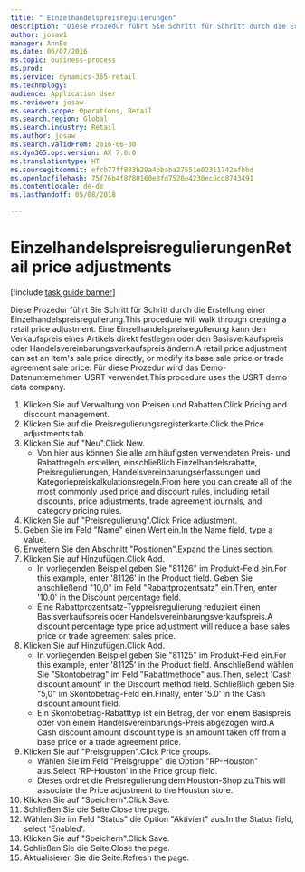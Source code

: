 ```yaml
--- 
title: " Einzelhandelspreisregulierungen"
description: "Diese Prozedur führt Sie Schritt für Schritt durch die Erstellung einer Einzelhandelspreisregulierung."
author: josaw1
manager: AnnBe
ms.date: 06/07/2016
ms.topic: business-process
ms.prod: 
ms.service: dynamics-365-retail
ms.technology: 
audience: Application User
ms.reviewer: josaw
ms.search.scope: Operations, Retail
ms.search.region: Global
ms.search.industry: Retail
ms.author: josaw
ms.search.validFrom: 2016-06-30
ms.dyn365.ops.version: AX 7.0.0
ms.translationtype: HT
ms.sourcegitcommit: efcb77ff883b29a4bbaba27551e02311742afbbd
ms.openlocfilehash: 75f76b4f8780160e8fd7528e4230ec6cd8743491
ms.contentlocale: de-de
ms.lasthandoff: 05/08/2018

---
```

# <a name="retail-price-adjustments"></a><span data-ttu-id="ed3ab-103"> Einzelhandelspreisregulierungen</span><span class="sxs-lookup"><span data-stu-id="ed3ab-103">Retail price adjustments</span></span>

[!include [task guide banner](../includes/task-guide-banner.md)]

<span data-ttu-id="ed3ab-104">Diese Prozedur führt Sie Schritt für Schritt durch die Erstellung einer Einzelhandelspreisregulierung.</span><span class="sxs-lookup"><span data-stu-id="ed3ab-104">This procedure will walk through creating a retail price adjustment.</span></span> <span data-ttu-id="ed3ab-105">Eine Einzelhandelspreisregulierung kann den Verkaufspreis eines Artikels direkt festlegen oder den Basisverkaufspreis oder Handelsvereinbarungsverkaufspreis ändern.</span><span class="sxs-lookup"><span data-stu-id="ed3ab-105">A retail price adjustment can set an item's sale price directly, or modify its base sale price or trade agreement sale price.</span></span> <span data-ttu-id="ed3ab-106">Für diese Prozedur wird das Demo-Datenunternehmen USRT verwendet.</span><span class="sxs-lookup"><span data-stu-id="ed3ab-106">This procedure uses the USRT demo data company.</span></span>

1. <span data-ttu-id="ed3ab-107">Klicken Sie auf Verwaltung von Preisen und Rabatten.</span><span class="sxs-lookup"><span data-stu-id="ed3ab-107">Click Pricing and discount management.</span></span>
2. <span data-ttu-id="ed3ab-108">Klicken Sie auf die Preisregulierungsregisterkarte.</span><span class="sxs-lookup"><span data-stu-id="ed3ab-108">Click the Price adjustments tab.</span></span>
3. <span data-ttu-id="ed3ab-109">Klicken Sie auf "Neu".</span><span class="sxs-lookup"><span data-stu-id="ed3ab-109">Click New.</span></span>
    * <span data-ttu-id="ed3ab-110">Von hier aus können Sie alle am häufigsten verwendeten Preis- und Rabattregeln erstellen, einschließlich Einzelhandelsrabatte, Preisregulierungen, Handelsvereinbarungserfassungen und Kategoriepreiskalkulationsregeln.</span><span class="sxs-lookup"><span data-stu-id="ed3ab-110">From here you can create all of the most commonly used price and discount rules, including retail discounts, price adjustments, trade agreement journals, and category pricing rules.</span></span>  
4. <span data-ttu-id="ed3ab-111">Klicken Sie auf "Preisregulierung".</span><span class="sxs-lookup"><span data-stu-id="ed3ab-111">Click Price adjustment.</span></span>
5. <span data-ttu-id="ed3ab-112">Geben Sie im Feld "Name" einen Wert ein.</span><span class="sxs-lookup"><span data-stu-id="ed3ab-112">In the Name field, type a value.</span></span>
6. <span data-ttu-id="ed3ab-113">Erweitern Sie den Abschnitt "Positionen".</span><span class="sxs-lookup"><span data-stu-id="ed3ab-113">Expand the Lines section.</span></span>
7. <span data-ttu-id="ed3ab-114">Klicken Sie auf Hinzufügen.</span><span class="sxs-lookup"><span data-stu-id="ed3ab-114">Click Add.</span></span>
    * <span data-ttu-id="ed3ab-115">In vorliegenden Beispiel geben Sie "81126" im Produkt-Feld ein.</span><span class="sxs-lookup"><span data-stu-id="ed3ab-115">For this example, enter '81126' in the Product field.</span></span>    <span data-ttu-id="ed3ab-116">Geben Sie anschließend "10,0" im Feld "Rabattprozentsatz" ein.</span><span class="sxs-lookup"><span data-stu-id="ed3ab-116">Then, enter '10.0' in the Discount percentage field.</span></span>  
    * <span data-ttu-id="ed3ab-117">Eine Rabattprozentsatz-Typpreisregulierung reduziert einen Basisverkaufspreis oder Handelsvereinbarungsverkaufspreis.</span><span class="sxs-lookup"><span data-stu-id="ed3ab-117">A discount percentage type price adjustment will reduce a base sales price or trade agreement sales price.</span></span>  
8. <span data-ttu-id="ed3ab-118">Klicken Sie auf Hinzufügen.</span><span class="sxs-lookup"><span data-stu-id="ed3ab-118">Click Add.</span></span>
    * <span data-ttu-id="ed3ab-119">In vorliegenden Beispiel geben Sie "81125" im Produkt-Feld ein.</span><span class="sxs-lookup"><span data-stu-id="ed3ab-119">For this example, enter '81125' in the Product field.</span></span>    <span data-ttu-id="ed3ab-120">Anschließend wählen Sie "Skontobetrag" im Feld "Rabattmethode" aus.</span><span class="sxs-lookup"><span data-stu-id="ed3ab-120">Then, select 'Cash discount amount' in the Discount method field.</span></span>    <span data-ttu-id="ed3ab-121">Schließlich geben Sie "5,0" im Skontobetrag-Feld ein.</span><span class="sxs-lookup"><span data-stu-id="ed3ab-121">Finally, enter '5.0' in the Cash discount amount field.</span></span>  
    * <span data-ttu-id="ed3ab-122">Ein Skontobetrag-Rabatttyp ist ein Betrag, der von einem Basispreis oder von einem Handelsvereinbarungs-Preis abgezogen wird.</span><span class="sxs-lookup"><span data-stu-id="ed3ab-122">A Cash discount amount discount type is an amount taken off from a base price or a trade agreement price.</span></span>  
9. <span data-ttu-id="ed3ab-123">Klicken Sie auf "Preisgruppen".</span><span class="sxs-lookup"><span data-stu-id="ed3ab-123">Click Price groups.</span></span>
    * <span data-ttu-id="ed3ab-124">Wählen Sie im Feld "Preisgruppe" die Option "RP-Houston" aus.</span><span class="sxs-lookup"><span data-stu-id="ed3ab-124">Select 'RP-Houston' in the Price group field.</span></span>  
    * <span data-ttu-id="ed3ab-125">Dieses ordnet die Preisregulierung dem Houston-Shop zu.</span><span class="sxs-lookup"><span data-stu-id="ed3ab-125">This will associate the Price adjustment to the Houston store.</span></span>  
10. <span data-ttu-id="ed3ab-126">Klicken Sie auf "Speichern".</span><span class="sxs-lookup"><span data-stu-id="ed3ab-126">Click Save.</span></span>
11. <span data-ttu-id="ed3ab-127">Schließen Sie die Seite.</span><span class="sxs-lookup"><span data-stu-id="ed3ab-127">Close the page.</span></span>
12. <span data-ttu-id="ed3ab-128">Wählen Sie im Feld "Status" die Option "Aktiviert" aus.</span><span class="sxs-lookup"><span data-stu-id="ed3ab-128">In the Status field, select 'Enabled'.</span></span>
13. <span data-ttu-id="ed3ab-129">Klicken Sie auf "Speichern".</span><span class="sxs-lookup"><span data-stu-id="ed3ab-129">Click Save.</span></span>
14. <span data-ttu-id="ed3ab-130">Schließen Sie die Seite.</span><span class="sxs-lookup"><span data-stu-id="ed3ab-130">Close the page.</span></span>
15. <span data-ttu-id="ed3ab-131">Aktualisieren Sie die Seite.</span><span class="sxs-lookup"><span data-stu-id="ed3ab-131">Refresh the page.</span></span>


